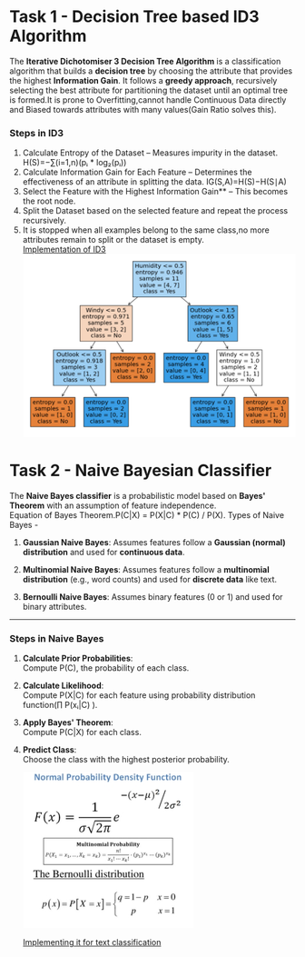 # Task 1 - Decision Tree based ID3 Algorithm
The **Iterative Dichotomiser 3 Decision Tree Algorithm** is a classification algorithm that builds a **decision tree** by choosing the attribute that provides the highest **Information Gain**. It follows a **greedy approach**, recursively selecting the best attribute for partitioning the dataset until an optimal tree is formed.It is prone to Overfitting,cannot handle Continuous Data directly and Biased towards attributes with many values(Gain Ratio solves this).

###  Steps in ID3

1. Calculate Entropy of the Dataset – Measures impurity in the dataset.  H(S)=−∑(i=1,n)(pᵢ * log₂(pᵢ))
2. Calculate Information Gain for Each Feature – Determines the effectiveness of an attribute in splitting the data.  IG(S,A)=H(S)−H(S∣A)
3. Select the Feature with the Highest Information Gain** – This becomes the root node.  
4. Split the Dataset based on the selected feature and repeat the process recursively.
5. It is stopped when all examples belong to the same class,no more attributes remain to split or the dataset is empty.  
[Implementation of ID3](https://www.kaggle.com/code/ashith1709/id3-algorithm)
![](https://raw.githubusercontent.com/ashith-17/Marvel-level-02/refs/heads/main/pics/Id3%20algorithm%20DT.png)


# Task 2 - Naive Bayesian Classifier

The **Naive Bayes classifier** is a probabilistic model based on **Bayes' Theorem** with an assumption of feature independence.  
Equation of Bayes Theorem.P(C|X) = P(X|C) * P(C) / P(X). Types of Naive Bayes -

1. **Gaussian Naive Bayes**:
     Assumes features follow a **Gaussian (normal) distribution** and used for **continuous data**.

2. **Multinomial Naive Bayes**:
     Assumes features follow a **multinomial distribution** (e.g., word counts) and used for **discrete data** like text.

3. **Bernoulli Naive Bayes**:
     Assumes binary features (0 or 1) and used for binary attributes.

---

### Steps in Naive Bayes

1. **Calculate Prior Probabilities**:  
   Compute P(C), the probability of each class.
   
2. **Calculate Likelihood**:  
   Compute P(X|C) for each feature using probability distribution function(∏ P(xᵢ|C) ).
   
3. **Apply Bayes' Theorem**:  
   Compute P(C|X) for each class.

4. **Predict Class**:  
   Choose the class with the highest posterior probability.
   
   ![](https://raw.githubusercontent.com/ashith-17/Marvel-level-02/refs/heads/main/pics/Prob%20df.jpg)
   
   [Implementing it for text classification](https://www.kaggle.com/code/ashith1709/notebook045b1da53d)
   


